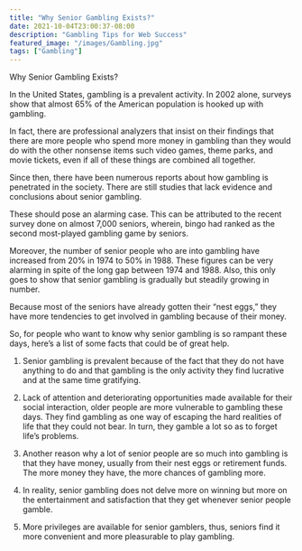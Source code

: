 ```yaml
---
title: "Why Senior Gambling Exists?"
date: 2021-10-04T23:00:37-08:00
description: "Gambling Tips for Web Success"
featured_image: "/images/Gambling.jpg"
tags: ["Gambling"]
---
```


Why Senior Gambling Exists?

In the United States, gambling is a prevalent activity. In 2002 alone, surveys show that almost 65% of the American population is hooked up with gambling.

In fact, there are professional analyzers that insist on their findings that there are more people who spend more money in gambling than they would do with the other nonsense items such video games, theme parks, and movie tickets, even if all of these things are combined all together.

Since then, there have been numerous reports about how gambling is penetrated in the society. There are still studies that lack evidence and conclusions about senior gambling.

These should pose an alarming case. This can be attributed to the recent survey done on almost 7,000 seniors, wherein, bingo had ranked as the second most-played gambling game by seniors.

Moreover, the number of senior people who are into gambling have increased from 20% in 1974 to 50% in 1988. These figures can be very alarming in spite of the long gap between 1974 and 1988. Also, this only goes to show that senior gambling is gradually but steadily growing in number.

Because most of the seniors have already gotten their “nest eggs,” they have more tendencies to get involved in gambling because of their money. 

So, for people who want to know why senior gambling is so rampant these days, here’s a list of some facts that could be of great help.

1. Senior gambling is prevalent because of the fact that they do not have anything to do and that gambling is the only activity they find lucrative and at the same time gratifying.

2. Lack of attention and deteriorating opportunities made available for their social interaction, older people are more vulnerable to gambling these days. They find gambling as one way of escaping the hard realities of life that they could not bear. In turn, they gamble a lot so as to forget life’s problems.

3. Another reason why a lot of senior people are so much into gambling is that they have money, usually from their nest eggs or retirement funds. The more money they have, the more chances of gambling more.

4. In reality, senior gambling does not delve more on winning but more on the entertainment and satisfaction that they get whenever senior people gamble.

5. More privileges are available for senior gamblers, thus, seniors find it more convenient and more pleasurable to play gambling.



